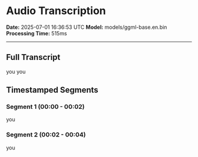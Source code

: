 # Audio Transcription

**Date:** 2025-07-01 16:36:53 UTC
**Model:** models/ggml-base.en.bin
**Processing Time:** 515ms

---

## Full Transcript

you  you

## Timestamped Segments

### Segment 1 (00:00 - 00:02)

 you

### Segment 2 (00:02 - 00:04)

 you

